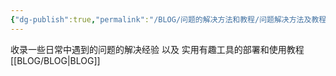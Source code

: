 ```yaml
---
{"dg-publish":true,"permalink":"/BLOG/问题的解决方法和教程/问题解决方法及教程/"}
---
```



收录一些日常中遇到的问题的解决经验  以及  实用有趣工具的部署和使用教程
[[BLOG/BLOG\|BLOG]]